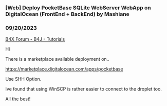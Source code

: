 ### [Web] Deploy PocketBase SQLite WebServer WebApp on DigitalOcean (FrontEnd + BackEnd) by Mashiane
### 09/20/2023
[B4X Forum - B4J - Tutorials](https://www.b4x.com/android/forum/threads/152162/)

Hi  
  
There is a marketplace available deployment on..  
  
<https://marketplace.digitalocean.com/apps/pocketbase>  
  
Use SHH Option.  
  
Ive found that using WinSCP is rather easier to connect to the droplet too.  
  
All the best!